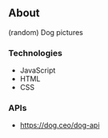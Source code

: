 ## About

(random) Dog pictures

### Technologies
- JavaScript
- HTML
- CSS

### APIs
- https://dog.ceo/dog-api